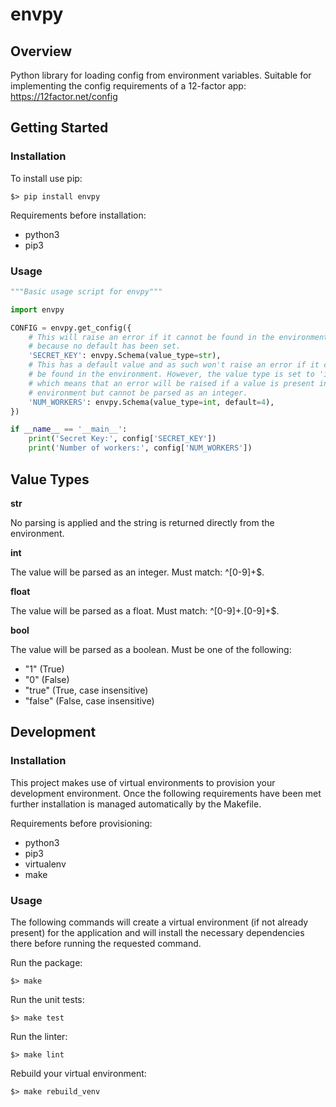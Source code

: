 # envpy

## Overview
Python library for loading config from environment variables.
Suitable for implementing the config requirements of a 12-factor app:
https://12factor.net/config

## Getting Started

### Installation
To install use pip:
```
$> pip install envpy
```
    
Requirements before installation:
 * python3
 * pip3

### Usage
```python
"""Basic usage script for envpy"""

import envpy

CONFIG = envpy.get_config({
    # This will raise an error if it cannot be found in the environment
    # because no default has been set.
    'SECRET_KEY': envpy.Schema(value_type=str),
    # This has a default value and as such won't raise an error if it cannot
    # be found in the environment. However, the value type is set to 'int'
    # which means that an error will be raised if a value is present in the
    # environment but cannot be parsed as an integer.
    'NUM_WORKERS': envpy.Schema(value_type=int, default=4),
})

if __name__ == '__main__':
    print('Secret Key:', config['SECRET_KEY'])
    print('Number of workers:', config['NUM_WORKERS'])
```

## Value Types

**str**

No parsing is applied and the string is returned directly from the environment.

**int**

The value will be parsed as an integer. Must match: ^[0-9]+$.

**float**

The value will be parsed as a float. Must match: ^[0-9]+\.[0-9]+$.

**bool**

The value will be parsed as a boolean. Must be one of the following:
 - "1" (True)
 - "0" (False)
 - "true" (True, case insensitive)
 - "false" (False, case insensitive)


## Development

### Installation
This project makes use of virtual environments to provision your development environment. Once the following requirements have been met further installation is managed automatically by the Makefile.

Requirements before provisioning:
 * python3
 * pip3
 * virtualenv
 * make

### Usage
The following commands will create a virtual environment (if not already present) for the application and will install the necessary dependencies there before running the requested command.

Run the package:
```
$> make
```
Run the unit tests:
```
$> make test
```
Run the linter: 
```
$> make lint
```

Rebuild your virtual environment:
```
$> make rebuild_venv
```
